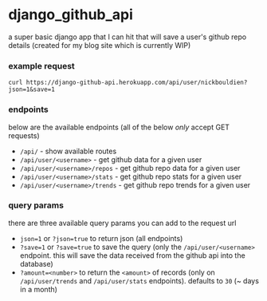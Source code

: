 # django_github_api

a super basic django app that I can hit that will save a user's github repo details (created for my blog site which is currently WIP)

### example request

`curl https://django-github-api.herokuapp.com/api/user/nickbouldien?json=1&save=1`

### endpoints

below are the available endpoints (all of the below _only_ accept GET requests)

- `/api/` - show available routes
- `/api/user/<username>` - get github data for a given user
- `/api/user/<username>/repos` - get github repo data for a given user
- `/api/user/<username>/stats` - get github repo stats for a given user
- `/api/user/<username>/trends` - get github repo trends for a given user

### query params

there are three available query params you can add to the request url

- `json=1` or `?json=true` to return json (all endpoints)
- `?save=1` or `?save=true` to save the query (only the `/api/user/<username>` endpoint. this will save the data received from the github api into the database)
- `?amount=<number>` to return the `<amount>` of records (only on `/api/user/trends` and `/api/user/stats` endpoints). defaults to `30` (~ days in a month)
